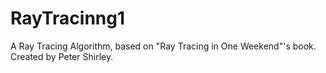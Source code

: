 # RayTracinng1
A Ray Tracing Algorithm, based on "Ray Tracing in One Weekend"'s book. Created by Peter Shirley.
